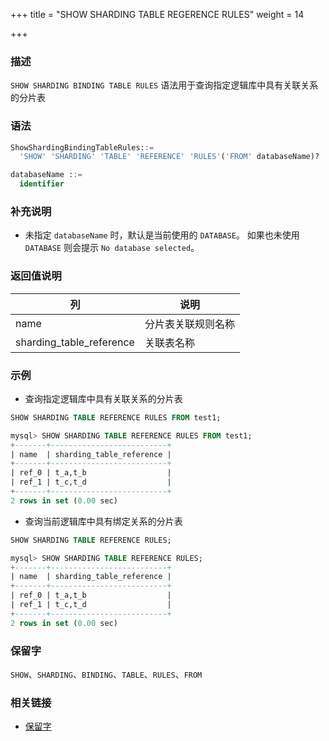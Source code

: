+++
title = "SHOW SHARDING TABLE REGERENCE RULES"
weight = 14

+++

### 描述

`SHOW SHARDING BINDING TABLE RULES` 语法用于查询指定逻辑库中具有关联关系的分片表

### 语法

```sql
ShowShardingBindingTableRules::=
  'SHOW' 'SHARDING' 'TABLE' 'REFERENCE' 'RULES'('FROM' databaseName)?

databaseName ::=
  identifier
```

### 补充说明

- 未指定 `databaseName` 时，默认是当前使用的 `DATABASE`。 如果也未使用 `DATABASE` 则会提示 `No database selected`。

### 返回值说明

| 列                       | 说明             |
| -------------------------| ----------------|
| name                     | 分片表关联规则名称 |
| sharding_table_reference | 关联表名称        |

### 示例

- 查询指定逻辑库中具有关联关系的分片表

```sql
SHOW SHARDING TABLE REFERENCE RULES FROM test1;
```

```sql
mysql> SHOW SHARDING TABLE REFERENCE RULES FROM test1;
+-------+--------------------------+
| name  | sharding_table_reference |
+-------+--------------------------+
| ref_0 | t_a,t_b                  |
| ref_1 | t_c,t_d                  |
+-------+--------------------------+
2 rows in set (0.00 sec)
```

- 查询当前逻辑库中具有绑定关系的分片表

```sql
SHOW SHARDING TABLE REFERENCE RULES;
```

```sql
mysql> SHOW SHARDING TABLE REFERENCE RULES;
+-------+--------------------------+
| name  | sharding_table_reference |
+-------+--------------------------+
| ref_0 | t_a,t_b                  |
| ref_1 | t_c,t_d                  |
+-------+--------------------------+
2 rows in set (0.00 sec)
```

### 保留字

`SHOW`、`SHARDING`、`BINDING`、`TABLE`、`RULES`、`FROM`

### 相关链接

- [保留字](/cn/reference/distsql/syntax/reserved-word/)

